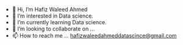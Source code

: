 - 👋 Hi, I’m Hafiz Waleed Ahmed
- 👀 I’m interested in Data science.
- 🌱 I’m currently learning Data science.
- 💞️ I’m looking to collaborate on ...
- 📫 How to reach me ...
hafizwaleedahmeddatascince@gmail.com
<!---
hafizwaleedahmeddatascience/hafizwaleedahmeddatascience is a ✨ special ✨ repository because its `README.md` (this file) appears on your GitHub profile.
You can click the Preview link to take a look at your changes.
--->
